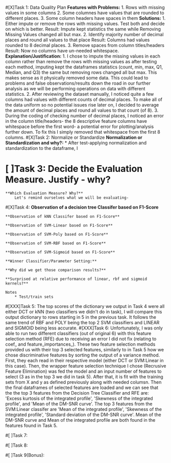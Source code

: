#[X]Task 1: Data Quality Plan
    **Features with Problems:**
        1. Rows with missing values in some columns
        2. Some columnes have values that are rounded to different places.
        3. Some column headers have spaces in them
    **Solutions:**
        1. Either impute or remove the rows with missing values. Test both and decide on which is better.
            Result: Impute kept statistics the same while Removing Missing Values changed all but max. 
        2. Identify majority number of decimal places and round all values to that place
            Result: Columns had values rounded to 8 decimal places. 
        3. Remove spaces from column titles/headers
            Result: Now no columns have un-needed whitespace. 
    **Explanation/Justification:**
        1. I chose to impute the missing values in each column rather than remove the rows with missing values as after testing each method, imputing kept the dataframes statistics (count, min, max, Q1, Median, and Q3) the same but removing rows changed all but max. This makes sense as it physically removed some data. This could lead to problems and false observations/results down the road in our further analysis as we will be performing operations on data with different statistics. 
        2. After reviewing the dataset manually, I noticed quite a few columns had values with different counts of decimal places. To make all of the data uniform so no potential issues rise later on, I decided to average the amount of decimal places and round all values to that count (of 8). 
        3. During the coding of checking number of decimal places, I noticed an error in the column title/headers- the 8 descriptive feature columns have whitespace before the first word- a potential error for plotting/analysis further down. To fix this I simply removed that whitespace from the first 8 columns. 
#[X]Task 2: Normalize or Standardize 
    **Normalization or Standardization and why?:**
        * After test-applying normalization and standardization to the dataframe, I 

# [ ]Task 3: Decide the Evaluation Measure. Justify - why?
    **Which Evaluation Measure? Why?**
        Let's remind ourselves what we will be evaluating- 
    
#[X]Task 4: 
    **Observation of a decision tree Classifer based on F1-Score**
    
    **Observation of kNN Classifer based on F1-Score**
    
    **Observation of SVM-Linear based on F1-Score**
    
    **Observation of SVM-Poly based on F1-Score**
    
    **Observation of SVM-RBF based on F1-Score**
    
    **Observation of SVM-Sigmoid based on F1-Score**
    
    **Winner Classifier/Parameter Setting:**
    
    **Why did we get those comparison results?**
    
    **Surprised at relative performance of linear, rbf and sigmoid kernels?**
    
    Notes
        * Test/train sets
        
#[XXX]Task 5: 
        The top scores of the dictionary we output in Task 4 were all either DCT or kNN (two classifiers we didn't do in task), I will compare this output dictionary to rows starting in 5 in the previous task. It follows the same trend of RBF and POLY being the top 2 SVM classifiers and LINEAR and SIGMOID being less accurate. 
#[XXX]Task 6: 
        Unfortunately, I was only able to run two different classifiers (out of original 6) with this feature selection method (RFE) due to receiving an error I did not fix (relating to coef_ and feature_importances_). 
        These two feature selection methods provided us with their top 3 selected features, similarly to in Task 5 how we chose discriminative features by sorting the output of a variance method. 
        First, they each read in their respective model (either DCT or SVM:Linear in this case). Then, the wrapper feature selection technique I chose (Recrusive Feature Elimination) was fed the model and an input number of features to select (3 as in the top 3 we did in task 5). 
        After that, it is fit with the training sets from X and y as defined previously along with needed columsn. Then the final dataframes of selected features are loaded and we can see that the the top 3 features from the Decision Tree Classifier and RFE are: 'Excess kurtosis of the integrated profile', 'Skewness of the integrated profile', and 'Mean of the DM-SNR curve'. The top 3 features from the SVM:Linear classifer are 'Mean of the integrated profile', 'Skewness of the integrated profile', 'Standard deviation of the DM-SNR curve'. 
        Mean of the DM-SNR curve and Mean of the integrated profile are both found in the features found in Task 5. 
        
#[ ]Task 7: 

#[ ]Task 8: 

#[ ]Task 9(Bonus): 

